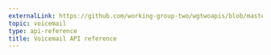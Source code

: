 ```yaml
---
externalLink: https://github.com/working-group-two/wgtwoapis/blob/master/wgtwo/voicemail/v0/voicemail.proto
topic: voicemail
type: api-reference
title: Voicemail API reference
---
```


<GithubCode :to="$frontmatter.externalLink" :title="$frontmatter.title" />

